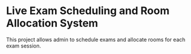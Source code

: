 # Live Exam Scheduling and Room Allocation System
This project allows admin to schedule exams and allocate rooms for each exam session.
